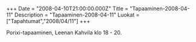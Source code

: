 +++
Date = "2008-04-10T21:00:00.000Z"
Title = "Tapaaminen-2008-04-11"
Description = "Tapaaminen-2008-04-11"
Luokat = ["Tapahtumat","2008/04/11"]
+++

Porixi-tapaaminen, Leenan Kahvila klo 18 - 20.


